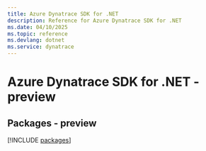 ```yaml
---
title: Azure Dynatrace SDK for .NET
description: Reference for Azure Dynatrace SDK for .NET
ms.date: 04/10/2025
ms.topic: reference
ms.devlang: dotnet
ms.service: dynatrace
---
```

# Azure Dynatrace SDK for .NET - preview
## Packages - preview
[!INCLUDE [packages](dynatrace-index.md)]